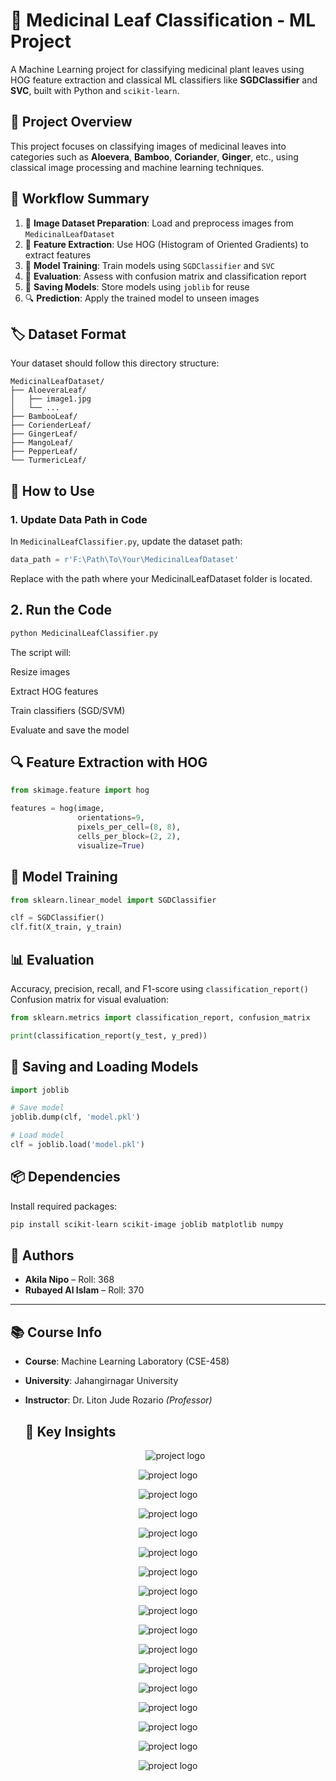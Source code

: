 # 🌿 Medicinal Leaf Classification - ML Project

A Machine Learning project for classifying medicinal plant leaves using HOG feature extraction and classical ML classifiers like **SGDClassifier** and **SVC**, built with Python and `scikit-learn`.

## 📂 Project Overview

This project focuses on classifying images of medicinal leaves into categories such as **Aloevera**, **Bamboo**, **Coriander**, **Ginger**, etc., using classical image processing and machine learning techniques.

## 🧠 Workflow Summary

1. 📁 **Image Dataset Preparation**: Load and preprocess images from `MedicinalLeafDataset`
2. 📐 **Feature Extraction**: Use HOG (Histogram of Oriented Gradients) to extract features
3. 🧪 **Model Training**: Train models using `SGDClassifier` and `SVC`
4. 🧾 **Evaluation**: Assess with confusion matrix and classification report
5. 💾 **Saving Models**: Store models using `joblib` for reuse
6. 🔍 **Prediction**: Apply the trained model to unseen images

## 🏷️ Dataset Format

Your dataset should follow this directory structure:

```plaintext
MedicinalLeafDataset/
├── AloeveraLeaf/
│   ├── image1.jpg
│   └── ...
├── BambooLeaf/
├── CorienderLeaf/
├── GingerLeaf/
├── MangoLeaf/
├── PepperLeaf/
└── TurmericLeaf/
```
## 🔧 How to Use

### 1. Update Data Path in Code

In `MedicinalLeafClassifier.py`, update the dataset path:

```python
data_path = r'F:\Path\To\Your\MedicinalLeafDataset'
```
Replace with the path where your MedicinalLeafDataset folder is located.

## 2. Run the Code

```bash
python MedicinalLeafClassifier.py
```
The script will:

Resize images

Extract HOG features

Train classifiers (SGD/SVM)

Evaluate and save the model

## 🔍 Feature Extraction with HOG

```python
from skimage.feature import hog

features = hog(image, 
               orientations=9, 
               pixels_per_cell=(8, 8), 
               cells_per_block=(2, 2), 
               visualize=True)
```
## 🤖 Model Training

```python
from sklearn.linear_model import SGDClassifier

clf = SGDClassifier()
clf.fit(X_train, y_train)
```

## 📊 Evaluation

Accuracy, precision, recall, and F1-score using `classification_report()`  
Confusion matrix for visual evaluation:

```python
from sklearn.metrics import classification_report, confusion_matrix

print(classification_report(y_test, y_pred))
```
## 💾 Saving and Loading Models

```python
import joblib

# Save model
joblib.dump(clf, 'model.pkl')

# Load model
clf = joblib.load('model.pkl')
```
## 📦 Dependencies

Install required packages:

```bash
pip install scikit-learn scikit-image joblib matplotlib numpy
```
## 👥 Authors

- **Akila Nipo** – Roll: 368  
- **Rubayed Al Islam** – Roll: 370

---

## 📚 Course Info

- **Course**: Machine Learning Laboratory (CSE-458)  
- **University**: Jahangirnagar University  
- **Instructor**: Dr. Liton Jude Rozario *(Professor)*

  ## 🧠 Key Insights

  <p align="center">
    <img src="https://github.com/Akila-Nipo/django_temporary/blob/main/ML_Project_Presentation_Slide_368%20-%20Copy.pptx.png" alt="project logo">
</p>

  <p align="center">
    <img src="https://github.com/Akila-Nipo/django_temporary/blob/main/ML_Project_Presentation_Slide_368%20-%20Copy.pptx%20(1).png" alt="project logo">
</p>

  <p align="center">
    <img src="https://github.com/Akila-Nipo/django_temporary/blob/main/ML_Project_Presentation_Slide_368%20-%20Copy.pptx%20(2).png" alt="project logo">
</p>

  <p align="center">
    <img src="https://github.com/Akila-Nipo/django_temporary/blob/main/ML_Project_Presentation_Slide_368%20-%20Copy.pptx%20(3).png" alt="project logo">
</p>

  <p align="center">
    <img src="https://github.com/Akila-Nipo/django_temporary/blob/main/ML_Project_Presentation_Slide_368%20-%20Copy.pptx%20(4).png" alt="project logo">
</p>

  <p align="center">
    <img src="https://github.com/Akila-Nipo/django_temporary/blob/main/ML_Project_Presentation_Slide_368%20-%20Copy.pptx%20(5).png" alt="project logo">
</p>

  <p align="center">
    <img src="https://github.com/Akila-Nipo/django_temporary/blob/main/ML_Project_Presentation_Slide_368%20-%20Copy.pptx%20(6).png" alt="project logo">
</p>

  <p align="center">
    <img src="https://github.com/Akila-Nipo/django_temporary/blob/main/ML_Project_Presentation_Slide_368%20-%20Copy.pptx%20(7).png" alt="project logo">
</p>

  <p align="center">
    <img src="https://github.com/Akila-Nipo/django_temporary/blob/main/ML_Project_Presentation_Slide_368%20-%20Copy.pptx%20(8).png" alt="project logo">
</p>
    <p align="center">
    <img src="https://github.com/Akila-Nipo/django_temporary/blob/main/ML_Project_Presentation_Slide_368%20-%20Copy.pptx%20(8).png" alt="project logo">
</p>

  <p align="center">
    <img src="https://github.com/Akila-Nipo/django_temporary/blob/main/ML_Project_Presentation_Slide_368%20-%20Copy.pptx%20(9).png" alt="project logo">
</p>

  <p align="center">
    <img src="https://github.com/Akila-Nipo/django_temporary/blob/main/ML_Project_Presentation_Slide_368%20-%20Copy.pptx%20(10).png" alt="project logo">
</p>

  <p align="center">
    <img src="https://github.com/Akila-Nipo/django_temporary/blob/main/ML_Project_Presentation_Slide_368%20-%20Copy.pptx%20(11).png" alt="project logo">
</p>

  <p align="center">
    <img src="https://github.com/Akila-Nipo/django_temporary/blob/main/ML_Project_Presentation_Slide_368%20-%20Copy.pptx%20(12).png" alt="project logo">
</p>

  <p align="center">
    <img src="https://github.com/Akila-Nipo/django_temporary/blob/main/ML_Project_Presentation_Slide_368%20-%20Copy.pptx%20(13).png" alt="project logo">
</p>

  <p align="center">
    <img src="https://github.com/Akila-Nipo/django_temporary/blob/main/ML_Project_Presentation_Slide_368%20-%20Copy.pptx%20(14).png" alt="project logo">
</p>

  <p align="center">
    <img src="https://github.com/Akila-Nipo/django_temporary/blob/main/ML_Project_Presentation_Slide_368%20-%20Copy.pptx%20(15).png" alt="project logo">
</p>
